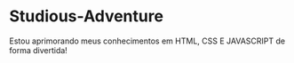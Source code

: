 # Studious-Adventure
Estou aprimorando meus conhecimentos em HTML, CSS E JAVASCRIPT de forma divertida!
